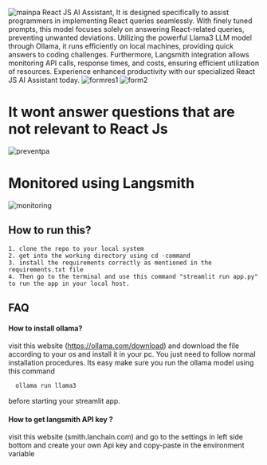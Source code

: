 ![mainpa](https://github.com/shreeharib/ReactJs-AIassistant-llama3-ollama/assets/107598445/9070afe9-b16a-43fa-91d6-d4c9b7a96e50)
React JS AI Assistant, It is designed specifically to assist programmers in implementing React queries seamlessly. With finely tuned prompts, this model focuses solely on answering React-related queries, preventing unwanted deviations. Utilizing the powerful Llama3 LLM model through Ollama, it runs efficiently on local machines, providing quick answers to coding challenges. Furthermore, Langsmith integration allows monitoring API calls, response times, and costs, ensuring efficient utilization of resources. Experience enhanced productivity with our specialized React JS AI Assistant today.
![formres1](https://github.com/shreeharib/ReactJs-AIassistant-llama3-ollama/assets/107598445/0265777b-750b-4204-86af-ed3e489b6c04)
![form2](https://github.com/shreeharib/ReactJs-AIassistant-llama3-ollama/assets/107598445/3e9608f3-61b7-4e20-99c7-e28bf572d54b)
# It wont answer questions that are not relevant to React Js
![preventpa](https://github.com/shreeharib/ReactJs-AIassistant-llama3-ollama/assets/107598445/dc349ae8-b103-4d27-98d1-645523c0000f)
# Monitored using Langsmith
![monitoring](https://github.com/shreeharib/ReactJs-AIassistant-llama3-ollama/assets/107598445/b670c7e1-a0f6-4af4-84f9-4c04dbbbab48)

## How to run this?

    1. clone the repo to your local system
    2. get into the working directory using cd -command
    3. install the requirements correctly as mentioned in the requirements.txt file
    4. Then go to the terminal and use this command "streamlit run app.py" to run the app in your local host.

## FAQ

#### How to install ollama?

visit this website (https://ollama.com/download) and download the file according to your os and install it in your pc. You just need to follow normal installation procedures. Its easy
make sure you run the ollama model using this command 
```bash
  ollama run llama3
```
before starting your streamlit app.

#### How to get langsmith API key ?

visit this website (smith.lanchain.com) and go to the settings in left side bottom and create your own Api key and copy-paste in the environment variable


